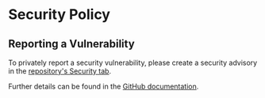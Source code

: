 # Security Policy

## Reporting a Vulnerability

To privately report a security vulnerability, please create a security advisory in the [repository's Security tab][advisories].

Further details can be found in the [GitHub documentation][reporting].

[advisories]: https://github.com/martincostello/benchmarks/security/advisories
[reporting]: https://docs.github.com/code-security/security-advisories/guidance-on-reporting-and-writing/privately-reporting-a-security-vulnerability
